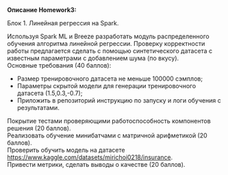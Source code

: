 **Описание Homework3:**

Блок 1. Линейная регрессия на Spark.

Используя Spark ML и Breeze разработать модуль распределенного обучения алгоритма линейной регрессии. Проверку корректности работы предлагается сделать с помощью синтетического датасета с известным параметрами с добавлением шума (по вкусу).\
Основные требования (40 баллов):
- Размер тренировочного датасета не меньше 100000 сэмплов;
- Параметры скрытой модели для генерации тренировочного датасета (1.5,0.3,-0.7);
- Приложить в репозиторий инструкцию по запуску и логи обучения с результатами.

Покрытие тестами проверяющими работоспособность компонентов решения (20 баллов). \
Реализовать обучение минибатчами с матричной арифметикой (20 баллов). \
Проверить обучить модель на датасете https://www.kaggle.com/datasets/mirichoi0218/insurance. \
Привести метрики, сделать выводы о качестве (20 баллов).
